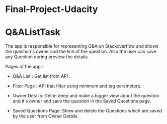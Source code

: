 # Final-Project-Udacity
# Q&AListTask
The app is responsible for representing Q&A on Stackoverflow and shows the question's owner and the link of the question.
Also the user can save any Question during preview the details.

Pages of the app :

- Q&A List : Get list from API .

- Fliter Page : API that filter using minimum and tag parameters.

-  Owner Details: Get in deep and make a bigger view about the question and it's owner and save the question in the Saved Questions page.

- Saved Questions Page: Show and delete the Questions which are saved by the user from Owner Details.

 
